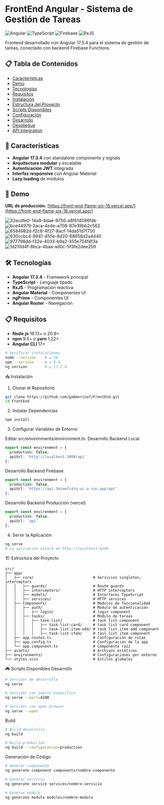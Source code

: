 # FrontEnd Angular - Sistema de Gestión de Tareas

![Angular](https://img.shields.io/badge/Angular-DD0031?style=for-the-badge&logo=angular&logoColor=white)
![TypeScript](https://img.shields.io/badge/TypeScript-007ACC?style=for-the-badge&logo=typescript&logoColor=white)
![Firebase](https://img.shields.io/badge/Firebase-FFCA28?style=for-the-badge&logo=firebase&logoColor=black)
![RxJS](https://img.shields.io/badge/RxJS-B7178C?style=for-the-badge&logo=reactivex&logoColor=white)

Frontend desarrollado con Angular 17.3.4 para el sistema de gestión de tareas, conectado con backend Firebase Functions.

## 📋 Tabla de Contenidos

- [Características](#características)
- [Demo](#demo)
- [Tecnologías](#tecnologías)
- [Requisitos](#requisitos)
- [Instalación](#instalación)
- [Estructura del Proyecto](#estructura-del-proyecto)
- [Scripts Disponibles](#scripts-disponibles)
- [Configuración](#configuración)
- [Desarrollo](#desarrollo)
- [Despliegue](#despliegue)
- [API Integration](#api-integration)

## 🚀 Características

- **Angular 17.3.4** con standalone components y signals
- **Arquitectura modular** y escalable
- **Autenticación JWT** integrada
- **Interfaz responsive** con Angular Material
- **Lazy loading** de módulos

## 🎯 Demo

**URL de producción:** 
[https://front-end-flame-six-18.vercel.app/](https://front-end-flame-six-18.vercel.app/)

![32ecdfe0-14a9-4dae-9756-a8f614086fdb](https://github.com/user-attachments/assets/696b856f-21c7-498b-9f65-23510b619b2e)
![bce44979-2aca-4e4e-a708-87e39bb2c562](https://github.com/user-attachments/assets/7119391b-773f-43fc-a832-c40ebeb569aa)
![6584982d-f2c8-4f27-8acf-14da51d7f750](https://github.com/user-attachments/assets/805ca9db-0ea4-4132-856c-8d3ae2d952b1)
![630ccbc4-8941-455e-8d20-68658d2a4440](https://github.com/user-attachments/assets/91a04a36-a722-4175-83a8-e635919ba7a5)
![977798dd-f32e-4033-b9a2-355e754f4f3a](https://github.com/user-attachments/assets/46532f81-0cf1-4fa7-b7d8-b279bd6787e0)
![1d210d4f-8bca-4baa-ad0c-5f3fe2dee259](https://github.com/user-attachments/assets/1cb3a8fa-e238-448a-bc8f-6c31bb7e1ca6)

## 🛠 Tecnologías

- **Angular 17.3.4** - Framework principal
- **TypeScript** - Lenguaje tipado
- **RxJS** - Programación reactiva
- **Angular Material** - Componentes UI
- **ngPrime** - Componentes UI
- **Angular Router** - Navegación

## 📋 Requisitos

- **Node.js** 18.13+ o 20.9+
- **npm** 9.5+ o **yarn** 1.22+
- **Angular CLI** 17+

```bash
# Verificar instalaciones
node --version    # ≥ 20
npm --version     # ≥ 9.5
ng version        # ≥ 17.3.4
```

📥 Instalación
1. Clonar el Repositorio
```bash
git clone https://github.com/gabmerinof/FrontEnd.git
cd FrontEnd
```

2. Instalar Dependencias
```bash
npm install
```

3. Configurar Variables de Entorno

Editar src/environments/environment.ts:
Desarrollo Backend Local
```typescript
export const environment = {
  production: false,
  apiUrl: 'http://localhost:3000/api'
};
```

Desarrollo Backend Firebase
```typescript
export const environment = {
  production: false,
  apiUrl: 'https://api-3mzawfi4rq-uc.a.run.app/api'
};
```

Desarrollo Backend Producción (vercel)
```typescript
export const environment = {
  production: false,
  apiUrl: 'api'
};
```

4. Servir la Aplicación
```bash
ng serve
# La aplicación estará en http://localhost:4200
```

🏗 Estructura del Proyecto
```text
src/
├── app/
│   ├── core/                           # Servicios singleton, interceptors
│   │   ├── guards/                     # Route guards
│   │   ├── interceptors/               # HTTP interceptors
│   │   ├── models/                     # Interfaces TypeScript
│   │   ├── services/                   # HTTP services
│   ├── Components/                     # Módulos de funcionalidad
│   │   ├── auth/                       # Módulo de autenticación
│   │   │   ├── login/                  # login component
│   │   ├── tasks/                      # Módulo de tareas
│   │   │   ├── task-list/              # task list component
│   │   │   │   ├── task-list-card/     # task list card component
│   │   │   │   ├── task-list-item-add/ # task list item add component
│   │   │   │   ├── task-list-item/     # tasl list item component
│   ├── app.routes.ts                   # Configuración de rutas
│   ├── app.config.ts                   # Configuración de la app
│   └── app.component.ts                # Componente raíz
├── assets/                             # Archivos estáticos
├── environments/                       # Configuraciones por entorno
└── styles.scss                         # Estilos globales
```

🎮 Scripts Disponibles
Desarrollo
```bash
# Servidor de desarrollo
ng serve

# Servidor con puerto específico
ng serve --port=4200

# Servidor con open browser
ng serve --open
```

Build
```bash
# Build desarrollo
ng build

# Build producción
ng build --configuration=production
```

Generación de Código
```bash
# Generar componente
ng generate component components/nombre-componente

# Generar servicio
ng generate service services/nombre-servicio

# Generar módulo
ng generate module modules/nombre-modulo
```

